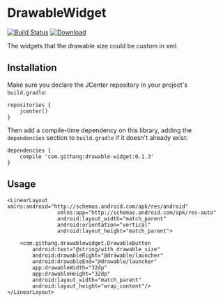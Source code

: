 # DrawableWidget

[![Build Status](https://travis-ci.org/msdx/DrawableWidget.png)](https://travis-ci.org/msdx/DrawableWidget)
[ ![Download](https://api.bintray.com/packages/msdx/maven/drawablewidget/images/download.svg) ](https://bintray.com/msdx/maven/drawablewidget/_latestVersion)

The widgets that the drawable size could be custom in xml.

## Installation

Make sure you declare the JCenter repository in your project's `build.gradle`:

    repositories {
        jcenter()
    }

Then add a compile-time dependency on this library, adding the `dependencies` section to `build.gradle` if it doesn't already exist:

    dependencies {
        compile 'com.githang:drawable-widget:0.1.3'
    }

## Usage

    <LinearLayout xmlns:android="http://schemas.android.com/apk/res/android"
                    xmlns:app="http://schemas.android.com/apk/res-auto"
                    android:layout_width="match_parent"
                    android:orientation="vertical"
                    android:layout_height="match_parent">

        <com.githang.drawablewidget.DrawableButton
            android:text="@string/with_drawable_size"
            android:drawableRight="@drawable/launcher"
            android:drawableEnd="@drawable/launcher"
            app:drawableWidth="32dp"
            app:drawableHeight="32dp"
            android:layout_width="match_parent"
            android:layout_height="wrap_content"/>
    </LinearLayout>
